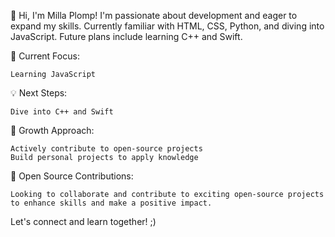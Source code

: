👋 Hi, I'm Milla Plomp! I'm passionate about development and eager to expand my skills. Currently familiar with HTML, CSS, Python, and diving into JavaScript. Future plans include learning C++ and Swift.

🚀 Current Focus:

    Learning JavaScript

💡 Next Steps:

    Dive into C++ and Swift

🌱 Growth Approach:

    Actively contribute to open-source projects
    Build personal projects to apply knowledge

🤝 Open Source Contributions:

    Looking to collaborate and contribute to exciting open-source projects to enhance skills and make a positive impact.

Let's connect and learn together! ;)
